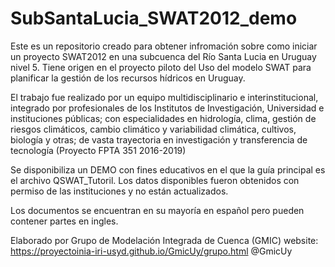 # SubSantaLucia_SWAT2012_demo

Este es un repositorio creado para obtener infromación sobre como iniciar un proyecto SWAT2012 en una subcuenca del Río Santa Lucia en Uruguay nivel 5.
Tiene origen en el proyecto piloto del Uso del modelo SWAT para planificar la gestión de los recursos hídricos en Uruguay.

El trabajo fue realizado por un equipo multidisciplinario e interinstitucional, integrado por profesionales de los Institutos de Investigación, Universidad e instituciones públicas; con especialidades en hidrología, clima, gestión de riesgos climáticos, cambio climático y variabilidad climática, cultivos, biología y otras; de vasta trayectoria en investigación y transferencia de tecnología (Proyecto FPTA 351 2016-2019)

Se disponibiliza un DEMO con fines educativos en el que la guía principal es el archivo QSWAT_Tutoril. Los datos disponibles fueron obtenidos con permiso de las instituciones y no están actualizados.

Los documentos se encuentran en su mayoría en español pero pueden contener partes en ingles.


Elaborado por Grupo de Modelación Integrada de Cuenca (GMIC) 
website: https://proyectoinia-iri-usyd.github.io/GmicUy/grupo.html 
@GmicUy
